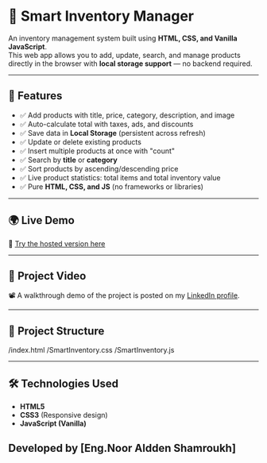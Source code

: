 # 🛒 Smart Inventory Manager

An inventory management system built using **HTML, CSS, and Vanilla JavaScript**.  
This web app allows you to add, update, search, and manage products directly in the browser with **local storage support** — no backend required.

---

## 🚀 Features
- ✅ Add products with title, price, category, description, and image  
- ✅ Auto-calculate total with taxes, ads, and discounts  
- ✅ Save data in **Local Storage** (persistent across refresh)  
- ✅ Update or delete existing products  
- ✅ Insert multiple products at once with "count"  
- ✅ Search by **title** or **category**  
- ✅ Sort products by ascending/descending price  
- ✅ Live product statistics: total items and total inventory value  
- ✅ Pure **HTML, CSS, and JS** (no frameworks or libraries)  

---

## 🌍 Live Demo
🔗 [Try the hosted version here](https://nooralddenshamroukh.github.io/Smart-Inventory-Manager/)  

---

## 🎥 Project Video
📽️ A walkthrough demo of the project is posted on my [LinkedIn profile](https://www.linkedin.com/in/your-linkedin-profile).  

---
## 📂 Project Structure
/index.html
/SmartInventory.css
/SmartInventory.js

---

## 🛠️ Technologies Used
- **HTML5**  
- **CSS3** (Responsive design)  
- **JavaScript (Vanilla)**  


Developed by [Eng.Noor Aldden Shamroukh] 
---

